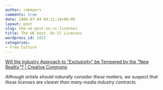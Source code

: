```yaml
---
author: robmyers
comments: true
date: 2006-07-04 04:11:14+00:00
layout: post
slug: the-uk-govt-on-cc-licenses
title: The UK Govt. On CC Licenses
wordpress_id: 1022
categories:
- Free Culture
---
```


[Will the Industry Approach to "Exclusivity" be Tempered by the "New Reality"? | Creative Commons](http://creativecommons.org/weblog/5958)  
  
_Although artists should naturally consider these matters, we suspect that these licenses are clearer than many media industry contracts._  


